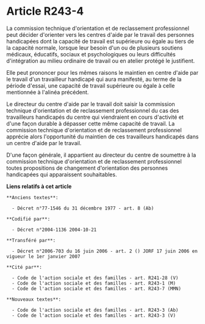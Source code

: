 # Article R243-4

La commission technique d'orientation et de reclassement professionnel peut décider d'orienter vers les centres d'aide par le
travail des personnes handicapées dont la capacité de travail est supérieure ou égale au tiers de la capacité normale,
lorsque leur besoin d'un ou de plusieurs soutiens médicaux, éducatifs, sociaux et psychologiques ou leurs difficultés
d'intégration au milieu ordinaire de travail ou en atelier protégé le justifient.

Elle peut prononcer pour les mêmes raisons le maintien en centre d'aide par le travail d'un travailleur handicapé qui aura
manifesté, au terme de la période d'essai, une capacité de travail supérieure ou égale à celle mentionnée à l'alinéa
précédent.

Le directeur du centre d'aide par le travail doit saisir la commission technique d'orientation et de reclassement
professionnel du cas des travailleurs handicapés du centre qui viendraient en cours d'activité et d'une façon durable à
dépasser cette même capacité de travail. La commission technique d'orientation et de reclassement professionnel apprécie
alors l'opportunité du maintien de ces travailleurs handicapés dans un centre d'aide par le travail.

D'une façon générale, il appartient au directeur du centre de soumettre à la commission technique d'orientation et de
reclassement professionnel toutes propositions de changement d'orientation des personnes handicapées qui apparaissent
souhaitables.

**Liens relatifs à cet article**

	**Anciens textes**:

	  - Décret n°77-1546 du 31 décembre 1977 - art. 8 (Ab)

	**Codifié par**:

	  - Décret n°2004-1136 2004-10-21

	**Transféré par**:

	  - Décret n°2006-703 du 16 juin 2006 - art. 2 () JORF 17 juin 2006 en vigueur le 1er janvier 2007

	**Cité par**:

	  - Code de l'action sociale et des familles - art. R241-28 (V)
	  - Code de l'action sociale et des familles - art. R243-1 (M)
	  - Code de l'action sociale et des familles - art. R243-7 (MMN)

	**Nouveaux textes**:

	  - Code de l'action sociale et des familles - art. R243-3 (Ab)
	  - Code de l'action sociale et des familles - art. R243-3 (V)
